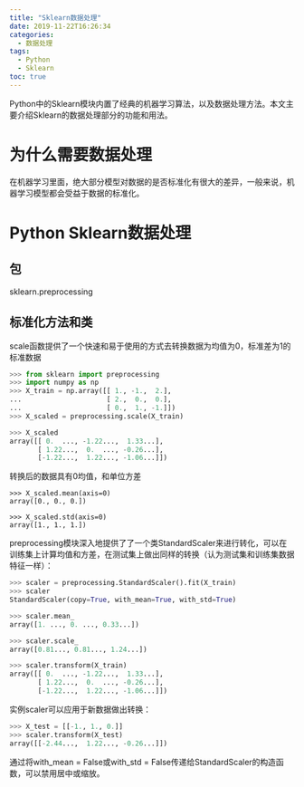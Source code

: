 ```yaml
---
title: "Sklearn数据处理"
date: 2019-11-22T16:26:34
categories:
  - 数据处理
tags:
  - Python
  - Sklearn
toc: true
---
```


Python中的Sklearn模块内置了经典的机器学习算法，以及数据处理方法。本文主要介绍Sklearn的数据处理部分的功能和用法。

# 为什么需要数据处理
在机器学习里面，绝大部分模型对数据的是否标准化有很大的差异，一般来说，机器学习模型都会受益于数据的标准化。
# Python Sklearn数据处理
## 包
sklearn.preprocessing
## 标准化方法和类
scale函数提供了一个快速和易于使用的方式去转换数据为均值为0，标准差为1的标准数据
```python
>>> from sklearn import preprocessing
>>> import numpy as np
>>> X_train = np.array([[ 1., -1.,  2.],
...                     [ 2.,  0.,  0.],
...                     [ 0.,  1., -1.]])
>>> X_scaled = preprocessing.scale(X_train)

>>> X_scaled                                          
array([[ 0.  ..., -1.22...,  1.33...],
       [ 1.22...,  0.  ..., -0.26...],
       [-1.22...,  1.22..., -1.06...]])
```
转换后的数据具有0均值，和单位方差
```
>>> X_scaled.mean(axis=0)
array([0., 0., 0.])

>>> X_scaled.std(axis=0)
array([1., 1., 1.])
```
preprocessing模块深入地提供了了一个类StandardScaler来进行转化，可以在训练集上计算均值和方差，在测试集上做出同样的转换（认为测试集和训练集数据特征一样）：
```python
>>> scaler = preprocessing.StandardScaler().fit(X_train)
>>> scaler
StandardScaler(copy=True, with_mean=True, with_std=True)

>>> scaler.mean_                                      
array([1. ..., 0. ..., 0.33...])

>>> scaler.scale_                                       
array([0.81..., 0.81..., 1.24...])

>>> scaler.transform(X_train)                           
array([[ 0.  ..., -1.22...,  1.33...],
       [ 1.22...,  0.  ..., -0.26...],
       [-1.22...,  1.22..., -1.06...]])
```
实例scaler可以应用于新数据做出转换：
```python
>>> X_test = [[-1., 1., 0.]]
>>> scaler.transform(X_test)                
array([[-2.44...,  1.22..., -0.26...]])
```
通过将with_mean = False或with_std = False传递给StandardScaler的构造函数，可以禁用居中或缩放。
